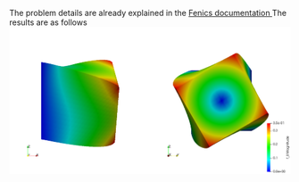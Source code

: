 The problem details are already explained in the [Fenics documentation ](https://fenicsproject.org/olddocs/dolfin/1.5.0/python/demo/documented/hyperelasticity/python/documentation.html)
The results are as follows
![displacement](u_displacement.png)
